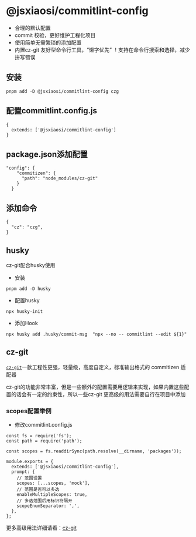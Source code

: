 # @jsxiaosi/commitlint-config

- 合理的默认配置
- commit 校验，更好维护工程化项目
- 使用简单无需繁琐的添加配置
- 内置cz-git 友好型命令行工具，“懒字优先” ！支持在命令行搜索和选择，减少拼写错误

## 安装

```base
pnpm add -D @jsxiaosi/commitlint-config czg
```

## 配置commitlint.config.js

```base
{
  extends: ['@jsxiaosi/commitlint-config']
}
```

## package.json添加配置

```base
"config": {
    "commitizen": {
      "path": "node_modules/cz-git"
    }
  }
```

## 添加命令

```base
{
  "cz": "czg",
}
```

## husky

cz-git配合husky使用

- 安装

```base
pnpm add -D husky
```

- 配置husky

```base
npx husky-init
```

- 添加Hook

```base
npx husky add .husky/commit-msg  "npx --no -- commitlint --edit ${1}"
```

## cz-git

[`cz-git`](https://cz-git.qbb.sh/zh/)一款工程性更强，轻量级，高度自定义，标准输出格式的 commitizen 适配器

cz-git的功能非常丰富，但是一些额外的配置需要用逻辑来实现，如果内置这些配置的话会有一定的约束性，所以一些cz-git 更高级的用法需要自行在项目中添加

### scopes配置举例

- 修改commitlint.config.js

```base
const fs = require('fs');
const path = require('path');

const scopes = fs.readdirSync(path.resolve(__dirname, 'packages'));

module.exports = {
  extends: ['@jsxiaosi/commitlint-config'],
  prompt: {
    // 范围设置
    scopes: [...scopes, 'mock'],
    // 范围是否可以多选
    enableMultipleScopes: true,
    // 多选范围后用标识符隔开
    scopeEnumSeparator: ',',
  },
};

```

更多高级用法详细请看：[cz-git](https://cz-git.qbb.sh/zh/recipes/)
